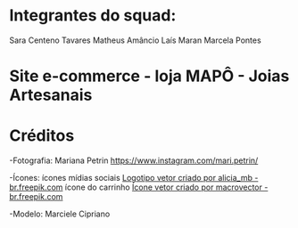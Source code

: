 # Integrantes do squad:

Sara Centeno Tavares
Matheus Amâncio
Laís Maran
Marcela Pontes

# Site e-commerce - loja MAPÔ - Joias Artesanais

# Créditos
-Fotografia:
Mariana Petrin
https://www.instagram.com/mari.petrin/

-Ícones:
ícones mídias sociais <a href="https://br.freepik.com/vetores/logotipo">Logotipo vetor criado por alicia_mb - br.freepik.com</a>
ícone do carrinho <a href="https://br.freepik.com/vetores/icone">Ícone vetor criado por macrovector - br.freepik.com</a>

-Modelo:
Marciele Cipriano

